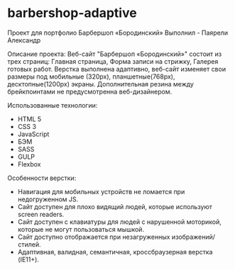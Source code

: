 # barbershop-adaptive
Проект для портфолио Барбершоп «Бородинский»
Выполнил - Паярели Александр

Описание проекта:
Веб-сайт "Барбершоп «Бородинский»" состоит из трех страниц: Главная страница, Форма записи на стрижку, Галерея готовых работ.
Верстка выполнена адаптивно, веб-сайт изменяет свои размеры под мобильные (320px), планшетные(768px), десктопные(1200px) экраны. Дополнительная резина между брейкпоинтами не предусмотренна веб-дизайнером.

Использованные технологии:
- HTML 5
- CSS 3
- JavaScript
- БЭМ
- SASS
- GULP
- Flexbox

Особенности верстки:
- Навигация для мобильных устройств не ломается при недогруженном JS.
- Сайт доступен для плохо видящий людей, которые используют screen readers.
- Сайт доступен с клавиатуры для людей с нарушенной моторикой, которые не могут пользоваться мышкой.
- Сайт доступно отображается при незагруженных изображений/стилей.
- Адаптивная, валидная, семантичная, кроссбраузерная верстка (IE11+).
